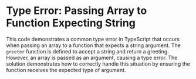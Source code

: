 # Type Error: Passing Array to Function Expecting String

This code demonstrates a common type error in TypeScript that occurs when passing an array to a function that expects a string argument.  The `greeter` function is defined to accept a string and return a greeting. However, an array is passed as an argument, causing a type error. The solution demonstrates how to correctly handle this situation by ensuring the function receives the expected type of argument.